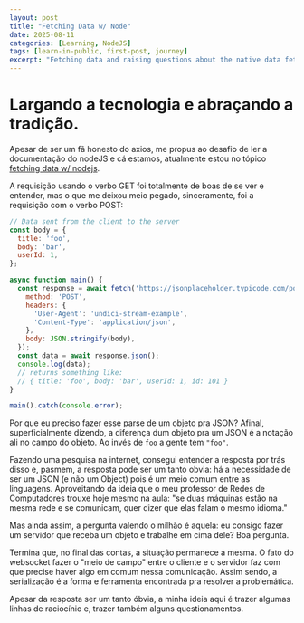 ```yaml
---
layout: post
title: "Fetching Data w/ Node"
date: 2025-08-11
categories: [Learning, NodeJS]
tags: [learn-in-public, first-post, journey]
excerpt: "Fetching data and raising questions about the native data fetch method of nodeJS"
---
```


# Largando a tecnologia e abraçando a tradição. 

Apesar de ser um fã honesto do axios, me propus ao desafio de ler a documentação do nodeJS e cá estamos, atualmente estou no tópico [fetching data w/ nodejs](https://nodejs.org/en/learn/getting-started/fetch). 

A requisição usando o verbo GET foi totalmente de boas de se ver e entender, mas o que me deixou meio pegado, sinceramente, foi a requisição com o verbo POST: 

```javascript
// Data sent from the client to the server
const body = {
  title: 'foo',
  body: 'bar',
  userId: 1,
};

async function main() {
  const response = await fetch('https://jsonplaceholder.typicode.com/posts', {
    method: 'POST',
    headers: {
      'User-Agent': 'undici-stream-example',
      'Content-Type': 'application/json',
    },
    body: JSON.stringify(body),
  });
  const data = await response.json();
  console.log(data);
  // returns something like:
  // { title: 'foo', body: 'bar', userId: 1, id: 101 }
}

main().catch(console.error);
``` 

Por que eu preciso fazer esse parse de um objeto pra JSON? Afinal, superficialmente dizendo, a diferença dum objeto pra um JSON é a notação ali no campo do objeto. Ao invés de ```foo``` a gente tem ```"foo"```.

Fazendo uma pesquisa na internet, consegui entender a resposta por trás disso e, pasmem, a resposta pode ser um tanto obvia: há a necessidade de ser um JSON (e não um Object) pois é um meio comum entre as linguagens. Aproveitando da ideia que o meu professor de Redes de Computadores trouxe hoje mesmo na aula: "se duas máquinas estão na mesma rede e se comunicam, quer dizer que elas falam o mesmo idioma."


Mas ainda assim, a pergunta valendo o milhão é aquela: eu consigo fazer um servidor que receba um objeto e trabalhe em cima dele? Boa pergunta.


Termina que, no final das contas, a situação permanece a mesma. O fato do websocket fazer o "meio de campo" entre o cliente e o servidor faz com que precise haver algo em comum nessa comunicação. Assim sendo, a serialização é a forma e ferramenta encontrada pra resolver a problemática.

Apesar da resposta ser um tanto óbvia, a minha ideia aqui é trazer algumas linhas de raciocínio e, trazer também alguns questionamentos. 
